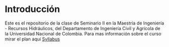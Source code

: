 # Introducción
Este es el repositorio de la clase de Seminario II en la Maestría de Ingeniería - Recursos Hidráulicos, del Departamento de Ingeniería Civil y Agrícola de la Universidad Nacional de Colombia. Para mas información sobre el curso mirar el plan aquí [Syllabus](https://lamhydro.github.io/seminarII/)






